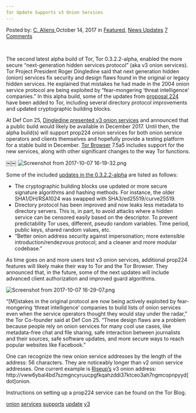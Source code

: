 ```yaml
---
Tor Update Supports v3 Onion Services
---
```

<article class="post-listing post-23051 post type-post status-publish format-standard has-post-thumbnail hentry 
 tag-onion tag-services tag-supports  tag-update tag-v3">
<div class="post-inner">
<span>Posted by: <a href="https://www.deepdotweb.com/author/caliens/" title="">C. Aliens </a></span>
<span>October 14, 2017</span>
<span>in <a href="https://www.deepdotweb.com/category/deepdot-news/" rel="category tag">Featured</a>, <a href="https://www.deepdotweb.com/category/news-updates/" rel="category tag">News Updates</a></span>
<span><a href="https://www.deepdotweb.com/2017/10/14/tor-update-supports-v3-onion-services/#comments">7 Comments</a></span>


<p>&nbsp;</p>
<p>The second latest alpha build of Tor, Tor 0.3.2.2-alpha, enabled the more secure “next-generation hidden services protocol” (aka v3 onion services). Tor Project President Roger Dingledine said that next generation hidden (onion) services fix security and design flaws found in the original or legacy hidden services. He explained that mistakes he had made in the 2004 onion service protocol are being exploited by “fear-mongering ‘threat intelligence’ companies.” In this alpha build, some of the updates from <a href="https://gitweb.torproject.org/torspec.git/tree/proposals/224-rend-spec-ng.txt">proposal 224</a> have been added to Tor, including several directory protocol improvements and updated cryptographic building blocks.</p>
<p>At Def Con 25, <a href="https://defcon.org/html/defcon-25/dc-25-speakers.html#Dingledine">Dingledine presented v3 onion services</a> and announced that a public build would likely be available in December 2017. Until then, the alpha build(s) will support prop224 onion services for both onion service operators and clients themselves and hopefully provide a testing platform for a stable build in December. <a href="https://www.deepdotweb.com/tag/tor/">Tor Browser</a> 7.5a5 includes support for the new services, along with other significant changes to the way Tor functions.</p>
<p>￼￼ <img class="wp-image-23057 aligncenter" src="/imgs/2017/10/screenshot-from-2017-10-07-16-19-32-png.png" alt="Screenshot from 2017-10-07 16-19-32.png" srcset="/imgs/2017/10/screenshot-from-2017-10-07-16-19-32-png.png 576w, /imgs/2017/10/screenshot-from-2017-10-07-16-19-32-png-300x250.png 300w" sizes="(max-width: 576px) 100vw, 576px" /></p>
<p>Some of the included <a href="https://blog.torproject.org/tor-0322-alpha-released">updates in the 0.3.2.2-alpha</a> are listed as follows:</p>
<ul>
<li>The cryptographic building blocks use updated or more secure signature algorithms and hashing methods. For instance, the older SHA1/DH/RSA1024 was swapped with SHA3/ed25519/curve25519.</li>
<li>Directory protocol has been improved and now leaks less metadata to directory servers. This is, in part, to avoid attacks where a hidden service can be censored easily based on the descriptor. To prevent predictability Tor uses, different, pseudo random variables. Time period, public keys, shared random values, etc.</li>
<li>“Better onion address security against impersonation; more extensible introduction/rendezvous protocol; and a cleaner and more modular codebase.”</li>
</ul>
<p>As time goes on and more users test v3 onion services, additional prop224 features will likely make their way to Tor and the Tor Browser. They announced that, in the future, some of the next updates will include advanced client authorization and improved guard algorithms.</p>
<p><img class="wp-image-23058 aligncenter" src="/imgs/2017/10/screenshot-from-2017-10-07-16-29-07-png.png" alt="Screenshot from 2017-10-07 16-29-07.png" srcset="/imgs/2017/10/screenshot-from-2017-10-07-16-29-07-png.png 712w, /imgs/2017/10/screenshot-from-2017-10-07-16-29-07-png-300x219.png 300w" sizes="(max-width: 712px) 100vw, 712px" /></p>
<p>“[M]istakes in the original protocol are now being actively exploited by fear-mongering ‘threat intelligence’ companies to build lists of onion services even when the service operators thought they would stay under the radar,” the Tor Co-founder said at Def Con 25. “These design flaws are a problem because people rely on onion services for many cool use cases, like metadata-free chat and file sharing, safe interaction between journalists and their sources, safe software updates, and more secure ways to reach popular websites like Facebook.”</p>
<p>One can recognize the new onion service addresses by the length of the address: 56 characters. They are noticeably longer than v2 onion service addresses. One current example is <a href="https://www.deepdotweb.com/2015/08/03/which-secure-email-provider-is-the-one-for-you/">Riseup’s</a> v3 onion address: http://vww6ybal4bd7szmgncyruucpgfkqahzddi37ktceo3ah7ngmcopnpyyd[dot]onion.</p>
<p>Instructions on setting up a prop224 service can be found on the Tor Blog.</p>
</div>
<a href="https://www.deepdotweb.com/tag/onion/" rel="tag">onion</a> <a href="https://www.deepdotweb.com/tag/services/" rel="tag">services</a> <a href="https://www.deepdotweb.com/tag/supports/" rel="tag">supports</a>  <a href="https://www.deepdotweb.com/tag/update/" rel="tag">update</a> <a href="https://www.deepdotweb.com/tag/v3/" rel="tag">v3</a></span> <span style="display:none" class="updated">2017-10-14<a href="https://www.deepdotweb.com/author/caliens/" title="Posts by C. Aliens" rel="author">C. Aliens</a></strong></div>
</div>
</article>

